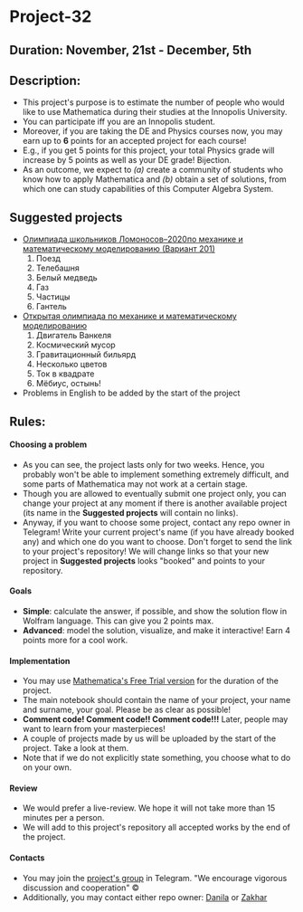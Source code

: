 # Project-32
## Duration: November, 21st - December, 5th
## Description:
- This project's purpose is to estimate the number of people who would like to use Mathematica during their studies at the Innopolis University.
- You can participate iff you are an Innopolis student. 
- Moreover, if you are taking the DE and Physics courses now, you may earn up to **6** points for an accepted project for each course!
- E.g., if you get 5 points for this project, your total Physics grade will increase by 5 points as well as your DE grade! Bijection.
- As an outcome, we expect to *(a)* create a community of students who know how to apply Mathematica and *(b)* obtain a set of solutions, from which one can study capabilities of this Computer Algebra System.
## Suggested projects
* [Олимпиада школьников Ломоносов–2020по механике и математическому моделированию (Вариант 201)](http://rsr-olymp.ru/upload/files/tasks/356/2019/14211252-tasks-mech-10-11-final-19-0.pdf)
  1. Поезд
  1. Телебашня
  1. Белый медведь
  1. Газ
  1. Частицы
  1. Гантель
* [Открытая олимпиада по механике и математическому моделированию](https://mipt.ru/upload/medialibrary/e69/mmm-zadachi-s-resheniyami-2015.pdf)
  1. Двигатель Ванкеля
  1. Космический мусор
  1. Гравитационный бильярд
  1. Несколько цветов
  1. Ток в квадрате
  1. Мёбиус, остынь!
* Problems in English to be added by the start of the project
## Rules:
#### Choosing a problem
- As you can see, the project lasts only for two weeks. Hence, you probably won't be able to implement something extremely difficult, and some parts of Mathematica may not work at a certain stage.
- Though you are allowed to eventually submit one project only, you can change your project at any moment if there is another available project (its name in the **Suggested projects** will contain no links). 
- Anyway, if you want to choose some project, contact any repo owner in Telegram! Write your current project's name (if you have already booked any) and which one do you want to choose. Don't forget to send the link to your project's repository! We will change links so that your new project in **Suggested projects** looks "booked" and points to your repository.
#### Goals
- **Simple**: calculate the answer, if possible, and show the solution flow in Wolfram language. This can give you 2 points max.
- **Advanced**: model the solution, visualize, and make it interactive! Earn 4 points more for a cool work.
#### Implementation
- You may use [Mathematica's Free Trial version](https://www.wolfram.com/mathematica/trial/) for the duration of the project.
- The main notebook should contain the name of your project, your name and surname, your goal. Please be as clear as possible!
- **Comment code! Comment code!! Comment code!!!** Later, people may want to learn from your masterpieces! 
- A couple of projects made by us will be uploaded by the start of the project. Take a look at them.
- Note that if we do not explicitly state something, you choose what to do on your own.
#### Review
- We would prefer a live-review. We hope it will not take more than 15 minutes per a person.
- We will add to this project's repository all accepted works by the end of the project.
#### Contacts
- You may join the [project's group](https://t.me/joinchat/AeDpKxUqbKpZi_rhyc9Yow) in Telegram. "We encourage vigorous discussion and cooperation" ©
- Additionally, you may contact either repo owner: [Danila](https://t.me/daniladanko) or [Zakhar](https://t.me/ZYagudin)
